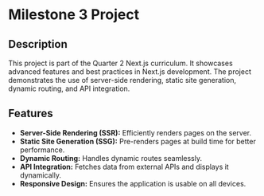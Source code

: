 # Milestone 3 Project

## Description

This project is part of the Quarter 2 Next.js curriculum. It showcases advanced features and best practices in Next.js development. The project demonstrates the use of server-side rendering, static site generation, dynamic routing, and API integration.

## Features

- **Server-Side Rendering (SSR):** Efficiently renders pages on the server.
- **Static Site Generation (SSG):** Pre-renders pages at build time for better performance.
- **Dynamic Routing:** Handles dynamic routes seamlessly.
- **API Integration:** Fetches data from external APIs and displays it dynamically.
- **Responsive Design:** Ensures the application is usable on all devices.
